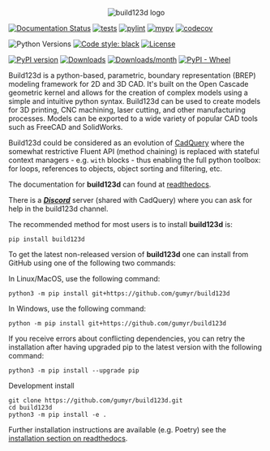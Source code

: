 <p align="center">
    <img alt="build123d logo" src="docs/assets/build123d_logo/logo-banner.svg">
</p>

[![Documentation Status](https://readthedocs.org/projects/build123d/badge/?version=latest)](https://build123d.readthedocs.io/en/latest/?badge=latest)
[![tests](https://github.com/gumyr/build123d/actions/workflows/test.yml/badge.svg)](https://github.com/gumyr/build123d/actions/workflows/test.yml)
[![pylint](https://github.com/gumyr/build123d/actions/workflows/lint.yml/badge.svg)](https://github.com/gumyr/build123d/actions/workflows/lint.yml)
[![mypy](https://github.com/gumyr/build123d/actions/workflows/mypy.yml/badge.svg)](https://github.com/gumyr/build123d/actions/workflows/mypy.yml)
[![codecov](https://codecov.io/gh/gumyr/build123d/branch/dev/graph/badge.svg)](https://codecov.io/gh/gumyr/build123d)

![Python Versions](https://img.shields.io/badge/python-3.10%20|%203.11%20|%203.12%20|%203.13-blue)
[![Code style: black](https://img.shields.io/badge/code%20style-black-000000.svg)](https://github.com/psf/black)
[![License](https://img.shields.io/badge/license-Apache--2.0-blue.svg)](https://opensource.org/licenses/Apache-2.0)

[![PyPI version](https://img.shields.io/pypi/v/build123d.svg)](https://pypi.org/project/build123d/)
[![Downloads](https://pepy.tech/badge/build123d)](https://pepy.tech/project/build123d)
[![Downloads/month](https://pepy.tech/badge/build123d/month)](https://pepy.tech/project/build123d)
[![PyPI - Wheel](https://img.shields.io/pypi/wheel/build123d.svg)](https://pypi.org/project/build123d/)

Build123d is a python-based, parametric, boundary representation (BREP) modeling framework for 2D and 3D CAD. It's built on the Open Cascade geometric kernel and allows for the creation of complex models using a simple and intuitive python syntax. Build123d can be used to create models for 3D printing, CNC machining, laser cutting, and other manufacturing processes.  Models can be exported to a wide variety of popular CAD tools such as FreeCAD and SolidWorks.

Build123d could be considered as an evolution of [CadQuery](https://cadquery.readthedocs.io/en/latest/index.html) where the somewhat restrictive Fluent API (method chaining) is replaced with stateful context managers - e.g. `with` blocks - thus enabling the full python toolbox: for loops, references to objects, object sorting and filtering, etc.

The documentation for **build123d** can found at [readthedocs](https://build123d.readthedocs.io/en/latest/index.html).

There is a [***Discord***](https://discord.com/invite/Bj9AQPsCfx) server (shared with CadQuery) where you can ask for help in the build123d channel.

The recommended method for most users is to install **build123d** is:
```
pip install build123d
```

To get the latest non-released version of **build123d** one can install from GitHub using one of the following two commands:

In Linux/MacOS, use the following command:
```
python3 -m pip install git+https://github.com/gumyr/build123d
```
In Windows, use the following command:
```
python -m pip install git+https://github.com/gumyr/build123d
```

If you receive errors about conflicting dependencies, you can retry the installation after having upgraded pip to the latest version with the following command:
```
python3 -m pip install --upgrade pip
```

Development install
```
git clone https://github.com/gumyr/build123d.git
cd build123d
python3 -m pip install -e .
```

Further installation instructions are available (e.g. Poetry) see the [installation section on readthedocs](https://build123d.readthedocs.io/en/latest/installation.html).
